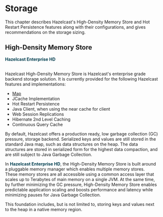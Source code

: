 
# Storage

This chapter describes Hazelcast's High-Density Memory Store and Hot Restart Persistence features along with their configurations, and gives recommendations on the storage sizing.

## High-Density Memory Store

<font color="##153F75">**Hazelcast Enterprise HD**</font>
<br></br>

Hazelcast High-Density Memory Store is Hazelcast's enterprise grade backend storage solution. It is currently provided for the following Hazelcast features and implementations:

- [Map](#using-high-density-memory-store-with-map)
- JCache Implementation
- Hot Restart Persistence
- Java Client, when using the near cache for client
- Web Session Replications 
- Hibernate 2nd Level Caching
- Continuous Query Cache


By default, Hazelcast offers a production ready, low garbage collection (GC) pressure, storage backend. Serialized keys and values are still stored in the standard Java map, such as data structures on the heap. The data structures are stored in serialized form for the highest data compaction, and are still subject to Java Garbage Collection.

In <font color="##153F75">**Hazelcast Enterprise HD**</font>, the High-Density Memory Store is built around a pluggable memory manager which enables multiple memory stores. These memory stores are all accessible using a common access layer that scales up to Terabytes of main memory on a single JVM. At the same time, by further minimizing the GC pressure, High-Density Memory Store enables predictable application scaling and boosts performance and latency while minimizing pauses for Java Garbage Collection.

This foundation includes, but is not limited to, storing keys and values next to the heap in a native memory region.

